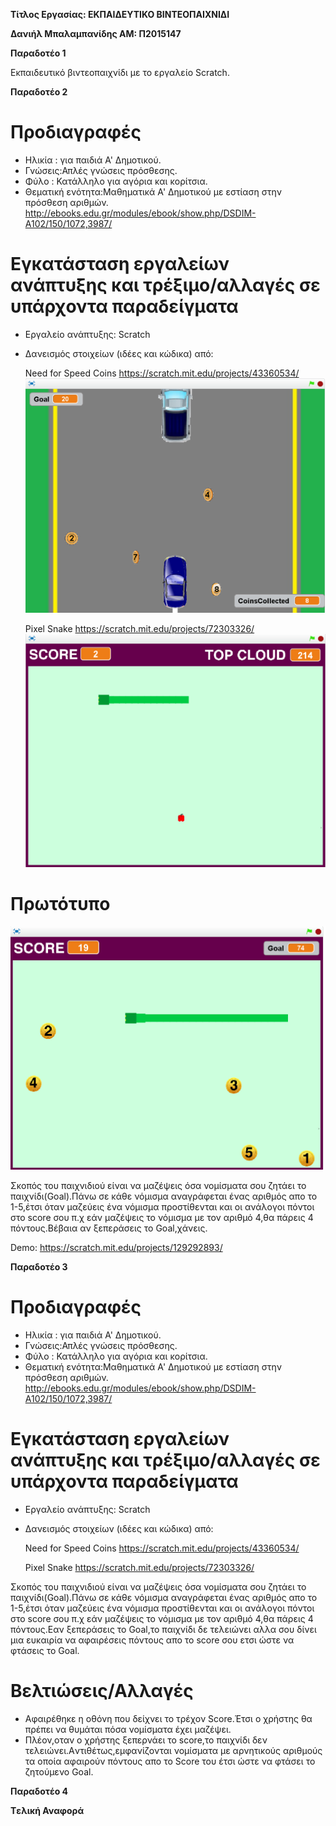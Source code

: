 ﻿**Τίτλος Εργασίας: ΕΚΠΑΙΔΕΥΤΙΚΟ ΒΙΝΤΕΟΠΑΙΧΝΙΔΙ**

**Δανιήλ Μπαλαμπανίδης
ΑΜ: Π2015147**

**Παραδοτέο 1**

Εκπαιδευτικό βιντεοπαιχνίδι με το εργαλείο Scratch.


**Παραδοτέο 2**

# Προδιαγραφές

* Ηλικία : για παιδιά A' Δημοτικού.
* Γνώσεις:Απλές γνώσεις πρόσθεσης.
* Φύλο : Κατάλληλο για αγόρια και κορίτσια.
* Θεματική ενότητα:Μαθηματικά Α' Δημοτικού με εστίαση στην πρόσθεση αριθμών. http://ebooks.edu.gr/modules/ebook/show.php/DSDIM-A102/150/1072,3987/ 

# Εγκατάσταση εργαλείων ανάπτυξης και τρέξιμο/αλλαγές σε υπάρχοντα παραδείγματα

- Εργαλείο ανάπτυξης: Scratch
- Δανεισμός στοιχείων (ιδέες και κώδικα) από:
    
     Need for Speed Coins
     https://scratch.mit.edu/projects/43360534/
     ![ScreenShot](image1.png)
     
     Pixel Snake
     https://scratch.mit.edu/projects/72303326/
     ![ScreenShot](image2.png)

# Πρωτότυπο
  ![ScreenShot](image3.png)
  
  Σκοπός του παιχνιδιού είναι να μαζέψεις όσα νομίσματα σου ζητάει το παιχνίδι(Goal).Πάνω σε κάθε νόμισμα αναγράφεται ένας αριθμός
  απο το 1-5,έτσι όταν μαζεύεις ένα νόμισμα προστίθενται και οι ανάλογοι πόντοι στο score σου π.χ εάν μαζέψεις το νόμισμα με τον αριθμό
  4,θα πάρεις 4 πόντους.Βέβαια αν ξεπεράσεις το Goal,χάνεις.
  
  Demo: https://scratch.mit.edu/projects/129292893/


**Παραδοτέο 3**

# Προδιαγραφές

* Ηλικία : για παιδιά A' Δημοτικού.
* Γνώσεις:Απλές γνώσεις πρόσθεσης.
* Φύλο : Κατάλληλο για αγόρια και κορίτσια.
* Θεματική ενότητα:Μαθηματικά Α' Δημοτικού με εστίαση στην πρόσθεση αριθμών. http://ebooks.edu.gr/modules/ebook/show.php/DSDIM-A102/150/1072,3987/ 

# Εγκατάσταση εργαλείων ανάπτυξης και τρέξιμο/αλλαγές σε υπάρχοντα παραδείγματα

- Εργαλείο ανάπτυξης: Scratch
- Δανεισμός στοιχείων (ιδέες και κώδικα) από:
    
     Need for Speed Coins
     https://scratch.mit.edu/projects/43360534/
     
     Pixel Snake
     https://scratch.mit.edu/projects/72303326/
     

Σκοπός του παιχνιδιού είναι να μαζέψεις όσα νομίσματα σου ζητάει το παιχνίδι(Goal).Πάνω σε κάθε νόμισμα αναγράφεται ένας αριθμός
απο το 1-5,έτσι όταν μαζεύεις ένα νόμισμα προστίθενται και οι ανάλογοι πόντοι στο score σου π.χ εάν μαζέψεις το νόμισμα με τον αριθμό
4,θα πάρεις 4 πόντους.Εαν ξεπεράσεις το Goal,το παιχνίδι δε τελειώνει αλλα σου δίνει μια ευκαιρία να αφαιρέσεις πόντους απο το score σου ετσι ώστε να φτάσεις το Goal.


# Βελτιώσεις/Αλλαγές

- Αφαιρέθηκε η οθόνη που δείχνει το τρέχον Score.Έτσι ο χρήστης θα πρέπει να θυμάται πόσα νομίσματα έχει μαζέψει.
- Πλέον,οταν ο χρήστης ξεπερνάει το score,το παιχνίδι δεν τελειώνει.Aντιθέτως,εμφανίζονται νομίσματα με αρνητικούς αριθμούς τα οποία αφαιρούν πόντους απο το Score του έτσι ώστε να φτάσει το ζητούμενο Goal.


**Παραδοτέο 4**

**Tελική Αναφορά**
